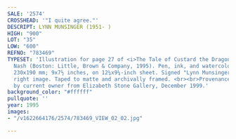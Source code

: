 ```yaml
---
SALE: '2574'
CROSSHEAD: '"I quite agree."'
DESCRIPT: LYNN MUNSINGER (1951- )
HIGH: "900"
LOT: "35"
LOW: "600"
REFNO: "783469"
TYPESET: 'Illustration for page 27 of <i>The Tale of Custard the Dragon</i> by Ogden
  Nash (Boston: Little, Brown & Company, 1995). Pen, ink, and watercolor over graphite.
  230x190 mm; 9x7½ inches, on 12¼x9¼-inch sheet. Signed "Lynn Munsinger" in lower
  right image. Taped to matte and archivally framed. <br><br>Provenance: Acquired
  by current owner from Elizabeth Stone Gallery, December 1999.'
background_color: "#ffffff"
pullquote: ''
year: 1995
images:
- "/v1622664176/2574/783469_VIEW_02_02.jpg"

---
```

